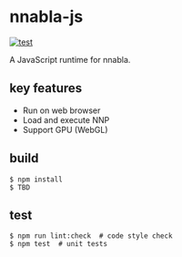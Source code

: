 # nnabla-js
[![test](https://github.com/s-takuseno/nnabla-js/actions/workflows/test.yaml/badge.svg)](https://github.com/s-takuseno/nnabla-js/actions/workflows/test.yaml)

A JavaScript runtime for nnabla.

## key features
- Run on web browser
- Load and execute NNP
- Support GPU (WebGL)

## build
```
$ npm install
$ TBD
```

## test
```
$ npm run lint:check  # code style check
$ npm test  # unit tests
```

